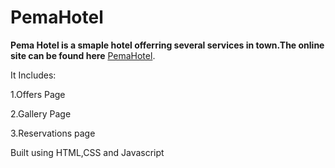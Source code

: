 # PemaHotel

**Pema Hotel is a smaple hotel offerring several services in town.The online site can be found here** [PemaHotel](http://pemahotel-16472.bitballoon.com/).

It Includes:

1.Offers Page
        
2.Gallery Page
        
3.Reservations page
        
        
Built using HTML,CSS and Javascript

